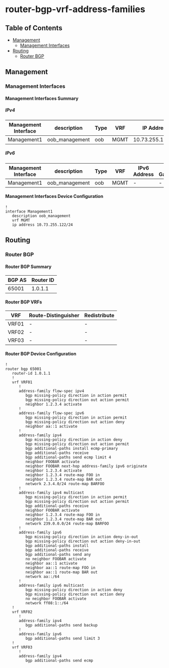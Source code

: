 # router-bgp-vrf-address-families

## Table of Contents

- [Management](#management)
  - [Management Interfaces](#management-interfaces)
- [Routing](#routing)
  - [Router BGP](#router-bgp)

## Management

### Management Interfaces

#### Management Interfaces Summary

##### IPv4

| Management Interface | description | Type | VRF | IP Address | Gateway |
| -------------------- | ----------- | ---- | --- | ---------- | ------- |
| Management1 | oob_management | oob | MGMT | 10.73.255.122/24 | 10.73.255.2 |

##### IPv6

| Management Interface | description | Type | VRF | IPv6 Address | IPv6 Gateway |
| -------------------- | ----------- | ---- | --- | ------------ | ------------ |
| Management1 | oob_management | oob | MGMT | - | - |

#### Management Interfaces Device Configuration

```eos
!
interface Management1
   description oob_management
   vrf MGMT
   ip address 10.73.255.122/24
```

## Routing

### Router BGP

#### Router BGP Summary

| BGP AS | Router ID |
| ------ | --------- |
| 65001|  1.0.1.1 |

#### Router BGP VRFs

| VRF | Route-Distinguisher | Redistribute |
| --- | ------------------- | ------------ |
| VRF01 | - | - |
| VRF02 | - | - |
| VRF03 | - | - |

#### Router BGP Device Configuration

```eos
!
router bgp 65001
   router-id 1.0.1.1
   !
   vrf VRF01
      !
      address-family flow-spec ipv4
         bgp missing-policy direction in action permit
         bgp missing-policy direction out action permit
         neighbor 1.2.3.4 activate
      !
      address-family flow-spec ipv6
         bgp missing-policy direction in action permit
         bgp missing-policy direction out action deny
         neighbor aa::1 activate
      !
      address-family ipv4
         bgp missing-policy direction in action deny
         bgp missing-policy direction out action permit
         bgp additional-paths install ecmp-primary
         bgp additional-paths receive
         bgp additional-paths send ecmp limit 4
         neighbor FOOBAR activate
         neighbor FOOBAR next-hop address-family ipv6 originate
         neighbor 1.2.3.4 activate
         neighbor 1.2.3.4 route-map FOO in
         neighbor 1.2.3.4 route-map BAR out
         network 2.3.4.0/24 route-map BARFOO
      !
      address-family ipv4 multicast
         bgp missing-policy direction in action permit
         bgp missing-policy direction out action permit
         bgp additional-paths receive
         neighbor FOOBAR activate
         neighbor 1.2.3.4 route-map FOO in
         neighbor 1.2.3.4 route-map BAR out
         network 239.0.0.0/24 route-map BARFOO
      !
      address-family ipv6
         bgp missing-policy direction in action deny-in-out
         bgp missing-policy direction out action deny-in-out
         bgp additional-paths install
         bgp additional-paths receive
         bgp additional-paths send any
         no neighbor FOOBAR activate
         neighbor aa::1 activate
         neighbor aa::1 route-map FOO in
         neighbor aa::1 route-map BAR out
         network aa::/64
      !
      address-family ipv6 multicast
         bgp missing-policy direction in action deny
         bgp missing-policy direction out action deny
         no neighbor FOOBAR activate
         network ff08:1::/64
   !
   vrf VRF02
      !
      address-family ipv4
         bgp additional-paths send backup
      !
      address-family ipv6
         bgp additional-paths send limit 3
   !
   vrf VRF03
      !
      address-family ipv4
         bgp additional-paths send ecmp
```
